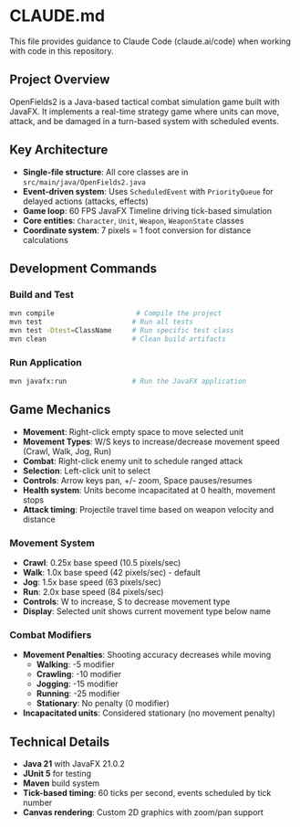 # CLAUDE.md

This file provides guidance to Claude Code (claude.ai/code) when working with code in this repository.

## Project Overview

OpenFields2 is a Java-based tactical combat simulation game built with JavaFX. It implements a real-time strategy game where units can move, attack, and be damaged in a turn-based system with scheduled events.

## Key Architecture

- **Single-file structure**: All core classes are in `src/main/java/OpenFields2.java`
- **Event-driven system**: Uses `ScheduledEvent` with `PriorityQueue` for delayed actions (attacks, effects)
- **Game loop**: 60 FPS JavaFX Timeline driving tick-based simulation
- **Core entities**: `Character`, `Unit`, `Weapon`, `WeaponState` classes
- **Coordinate system**: 7 pixels = 1 foot conversion for distance calculations

## Development Commands

### Build and Test
```bash
mvn compile                    # Compile the project
mvn test                      # Run all tests
mvn test -Dtest=ClassName     # Run specific test class
mvn clean                     # Clean build artifacts
```

### Run Application
```bash
mvn javafx:run                # Run the JavaFX application
```

## Game Mechanics

- **Movement**: Right-click empty space to move selected unit
- **Movement Types**: W/S keys to increase/decrease movement speed (Crawl, Walk, Jog, Run)
- **Combat**: Right-click enemy unit to schedule ranged attack
- **Selection**: Left-click unit to select
- **Controls**: Arrow keys pan, +/- zoom, Space pauses/resumes
- **Health system**: Units become incapacitated at 0 health, movement stops
- **Attack timing**: Projectile travel time based on weapon velocity and distance

### Movement System
- **Crawl**: 0.25x base speed (10.5 pixels/sec)
- **Walk**: 1.0x base speed (42 pixels/sec) - default
- **Jog**: 1.5x base speed (63 pixels/sec)
- **Run**: 2.0x base speed (84 pixels/sec)
- **Controls**: W to increase, S to decrease movement type
- **Display**: Selected unit shows current movement type below name

### Combat Modifiers
- **Movement Penalties**: Shooting accuracy decreases while moving
  - **Walking**: -5 modifier
  - **Crawling**: -10 modifier
  - **Jogging**: -15 modifier
  - **Running**: -25 modifier
  - **Stationary**: No penalty (0 modifier)
- **Incapacitated units**: Considered stationary (no movement penalty)

## Technical Details

- **Java 21** with JavaFX 21.0.2
- **JUnit 5** for testing
- **Maven** build system
- **Tick-based timing**: 60 ticks per second, events scheduled by tick number
- **Canvas rendering**: Custom 2D graphics with zoom/pan support